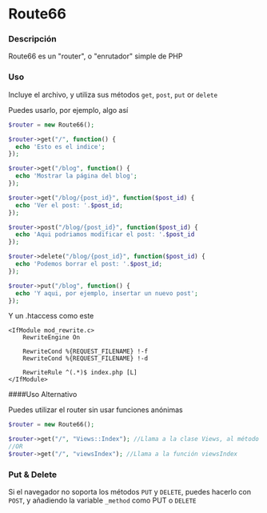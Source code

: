 # Route66

### Descripción
Route66 es un "router", o "enrutador" simple de PHP

### Uso
Incluye el archivo, y utiliza sus métodos ```get```, ```post```, ```put``` or ```delete```

Puedes usarlo, por ejemplo, algo así

````php
$router = new Route66();

$router->get("/", function() {
  echo 'Esto es el indice';
});

$router->get("/blog", function() {
  echo 'Mostrar la página del blog';
});

$router->get("/blog/{post_id}", function($post_id) {
  echo 'Ver el post: '.$post_id;
});

$router->post("/blog/{post_id}", function($post_id) {
  echo 'Aqui podriamos modificar el post: '.$post_id
});

$router->delete("/blog/{post_id}", function($post_id) {
  echo 'Podemos borrar el post: '.$post_id;
});

$router->put("/blog", function() {
  echo 'Y aqui, por ejemplo, insertar un nuevo post';
});
````

Y un .htaccess como este
```
<IfModule mod_rewrite.c>
    RewriteEngine On
   
    RewriteCond %{REQUEST_FILENAME} !-f
    RewriteCond %{REQUEST_FILENAME} !-d

    RewriteRule ^(.*)$ index.php [L]
</IfModule>
```

####Uso Alternativo

Puedes utilizar el router sin usar funciones anónimas
```php
$router = new Route66();

$router->get("/", "Views::Index"); //Llama a la clase Views, al método estático Index
//OR
$router->get("/", "viewsIndex"); //Llama a la función viewsIndex
```

### Put & Delete

Si el navegador no soporta los métodos `PUT` y `DELETE`, puedes hacerlo con `POST`, y añadiendo la variable `_method` como PUT o `DELETE`
